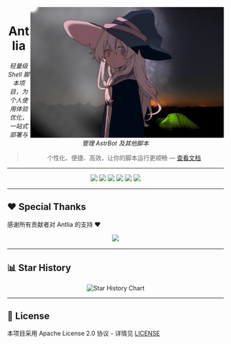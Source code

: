<!-- 顶部横屏 Logo 右侧显示 -->
<img src="/plpl_cover_20250926062351.jpg" width="450" alt="Antlia" align="right" />

<div align="center">

# Antlia

_轻量级 Shell 脚本项目，为个人使用体验优化，一站式部署与管理 AstrBot 及其他脚本_

> 个性化、便捷、高效，让你的脚本运行更顺畅 — [查看文档](https://astriora.github.io/)

</div>

---

<!-- 顶部徽章 -->
<p align="center">
  <a href="https://t.me/Astriora_Official"><img src="https://img.shields.io/badge/Telegram-频道-blue"></a>
  <a href="https://t.me/AstrioraOfficialGroup"><img src="https://img.shields.io/badge/Telegram-群-green"></a>
  <a href="https://astriora.github.io/"><img src="https://img.shields.io/badge/Docs-文档-orange"></a>
  <a href="./LICENSE"><img src="https://img.shields.io/github/license/Astriora/Antlia"></a>
  <a href="https://github.com/Astriora/Antlia/stargazers"><img src="https://img.shields.io/github/stars/Astriora/Antlia?style=social"></a>
  <a href="https://github.com/Astriora/Antlia/network/members"><img src="https://img.shields.io/github/forks/Astriora/Antlia?style=social"></a>
</p>

---

## ❤️ Special Thanks
感谢所有贡献者对 Antlia 的支持 ❤️  

<p align="center">
  <a href="https://github.com/Astriora/Antlia/graphs/contributors">
    <img src="https://contrib.rocks/image?repo=Astriora/Antlia" />
  </a>
</p>

---

## 📊 Star History
<p align="center">
  <img src="https://api.star-history.com/svg?repos=Astriora/Antlia&type=Date" alt="Star History Chart"/>
</p>

---

## 📄 License
本项目采用 Apache License 2.0 协议 - 详情见 [LICENSE](LICENSE)
